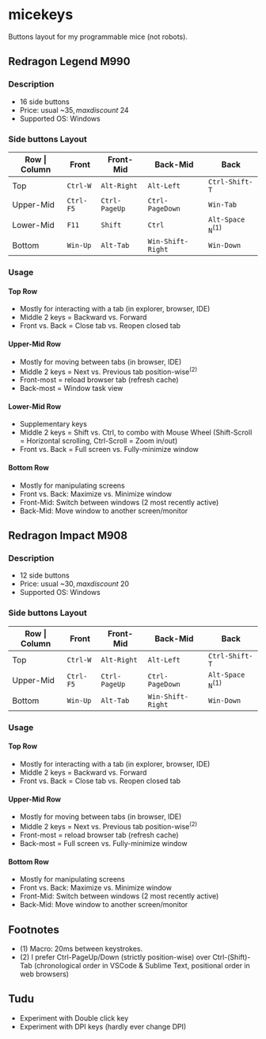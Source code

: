 # micekeys

Buttons layout for my programmable mice (not robots).


## Redragon Legend M990

### Description
- 16 side buttons
- Price: usual ~$35, max discount ~$24
- Supported OS: Windows

### Side buttons Layout
| Row \| Column | Front     | Front-Mid     | Back-Mid          | Back                        |
| ------------- | --------- | ------------- | ----------------- | --------------------------- |
| Top           | `Ctrl-W`  | `Alt-Right`   | `Alt-Left`        | `Ctrl-Shift-T`              |
| Upper-Mid     | `Ctrl-F5` | `Ctrl-PageUp` | `Ctrl-PageDown`   | `Win-Tab`                   |
| Lower-Mid     | `F11`     | `Shift`       | `Ctrl`            | `Alt-Space N`<sup>(1)</sup> |
| Bottom        | `Win-Up`  | `Alt-Tab`     | `Win-Shift-Right` | `Win-Down`                  |


### Usage

#### Top Row
- Mostly for interacting with a tab (in explorer, browser, IDE)
- Middle 2 keys = Backward vs. Forward
- Front vs. Back = Close tab vs. Reopen closed tab

#### Upper-Mid Row
- Mostly for moving between tabs (in browser, IDE)
- Middle 2 keys = Next vs. Previous tab position-wise<sup>(2)</sup>
- Front-most = reload browser tab (refresh cache)
- Back-most = Window task view

#### Lower-Mid Row
- Supplementary keys
- Middle 2 keys = Shift vs. Ctrl, to combo with Mouse Wheel (Shift-Scroll = Horizontal scrolling, Ctrl-Scroll = Zoom in/out)
- Front vs. Back = Full screen vs. Fully-minimize window

#### Bottom Row
- Mostly for manipulating screens
- Front vs. Back: Maximize vs. Minimize window
- Front-Mid: Switch between windows (2 most recently active)
- Back-Mid: Move window to another screen/monitor

## Redragon Impact M908

### Description
- 12 side buttons
- Price: usual ~$30, max discount ~$20
- Supported OS: Windows

### Side buttons Layout
| Row \| Column | Front     | Front-Mid     | Back-Mid          | Back                        |
| ------------- | --------- | ------------- | ----------------- | --------------------------- |
| Top           | `Ctrl-W`  | `Alt-Right`   | `Alt-Left`        | `Ctrl-Shift-T`              |
| Upper-Mid     | `Ctrl-F5` | `Ctrl-PageUp` | `Ctrl-PageDown`   | `Alt-Space N`<sup>(1)</sup> |
| Bottom        | `Win-Up`  | `Alt-Tab`     | `Win-Shift-Right` | `Win-Down`                  |


### Usage

#### Top Row
- Mostly for interacting with a tab (in explorer, browser, IDE)
- Middle 2 keys = Backward vs. Forward
- Front vs. Back = Close tab vs. Reopen closed tab

#### Upper-Mid Row
- Mostly for moving between tabs (in browser, IDE)
- Middle 2 keys = Next vs. Previous tab position-wise<sup>(2)</sup>
- Front-most = reload browser tab (refresh cache)
- Back-most = Full screen vs. Fully-minimize window

#### Bottom Row
- Mostly for manipulating screens
- Front vs. Back: Maximize vs. Minimize window
- Front-Mid: Switch between windows (2 most recently active)
- Back-Mid: Move window to another screen/monitor

## Footnotes

- (1) Macro: 20ms between keystrokes.
- (2) I prefer Ctrl-PageUp/Down (strictly position-wise) over Ctrl-(Shift)-Tab (chronological order in VSCode & Sublime Text, positional order in web browsers)

## Tudu

- Experiment with Double click key
- Experiment with DPI keys (hardly ever change DPI)
